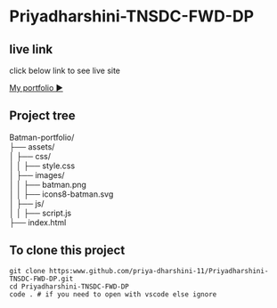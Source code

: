 # Priyadharshini-TNSDC-FWD-DP

## live link

click below link to see live site

[My portfolio ▶️](https://priya-dharshini-11.github.io/Priyadharshini-TNSDC-FWD-DP/)

## Project tree 

Batman-portfolio/ <br>
├── assets/ <br>
│   ├── css/ <br>
│   │   ├── style.css <br>
│   ├── images/ <br>
│   │   ├── batman.png <br>
│   │   ├── icons8-batman.svg <br>
│   ├── js/ <br>
│   │   ├── script.js <br>
├── index.html

## To clone this project
```
git clone https:www.github.com/priya-dharshini-11/Priyadharshini-TNSDC-FWD-DP.git
cd Priyadharshini-TNSDC-FWD-DP
code . # if you need to open with vscode else ignore

```


